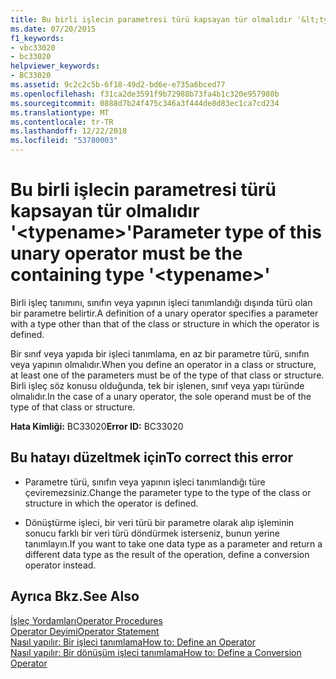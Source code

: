 ```yaml
---
title: Bu birli işlecin parametresi türü kapsayan tür olmalıdır '&lt;typename&gt;'
ms.date: 07/20/2015
f1_keywords:
- vbc33020
- bc33020
helpviewer_keywords:
- BC33020
ms.assetid: 9c2c2c5b-6f18-49d2-bd6e-e735a6bced77
ms.openlocfilehash: f31ca2de3591f9b72988b73fa4b1c320e957980b
ms.sourcegitcommit: 0888d7b24f475c346a3f444de8d83ec1ca7cd234
ms.translationtype: MT
ms.contentlocale: tr-TR
ms.lasthandoff: 12/22/2018
ms.locfileid: "53780003"
---
```

# <a name="parameter-type-of-this-unary-operator-must-be-the-containing-type-lttypenamegt"></a><span data-ttu-id="ecfe2-102">Bu birli işlecin parametresi türü kapsayan tür olmalıdır '&lt;typename&gt;'</span><span class="sxs-lookup"><span data-stu-id="ecfe2-102">Parameter type of this unary operator must be the containing type '&lt;typename&gt;'</span></span>
<span data-ttu-id="ecfe2-103">Birli işleç tanımını, sınıfın veya yapının işleci tanımlandığı dışında türü olan bir parametre belirtir.</span><span class="sxs-lookup"><span data-stu-id="ecfe2-103">A definition of a unary operator specifies a parameter with a type other than that of the class or structure in which the operator is defined.</span></span>  
  
 <span data-ttu-id="ecfe2-104">Bir sınıf veya yapıda bir işleci tanımlama, en az bir parametre türü, sınıfın veya yapının olmalıdır.</span><span class="sxs-lookup"><span data-stu-id="ecfe2-104">When you define an operator in a class or structure, at least one of the parameters must be of the type of that class or structure.</span></span> <span data-ttu-id="ecfe2-105">Birli işleç söz konusu olduğunda, tek bir işlenen, sınıf veya yapı türünde olmalıdır.</span><span class="sxs-lookup"><span data-stu-id="ecfe2-105">In the case of a unary operator, the sole operand must be of the type of that class or structure.</span></span>  
  
 <span data-ttu-id="ecfe2-106">**Hata Kimliği:** BC33020</span><span class="sxs-lookup"><span data-stu-id="ecfe2-106">**Error ID:** BC33020</span></span>  
  
## <a name="to-correct-this-error"></a><span data-ttu-id="ecfe2-107">Bu hatayı düzeltmek için</span><span class="sxs-lookup"><span data-stu-id="ecfe2-107">To correct this error</span></span>  
  
-   <span data-ttu-id="ecfe2-108">Parametre türü, sınıfın veya yapının işleci tanımlandığı türe çeviremezsiniz.</span><span class="sxs-lookup"><span data-stu-id="ecfe2-108">Change the parameter type to the type of the class or structure in which the operator is defined.</span></span>  
  
-   <span data-ttu-id="ecfe2-109">Dönüştürme işleci, bir veri türü bir parametre olarak alıp işleminin sonucu farklı bir veri türü döndürmek isterseniz, bunun yerine tanımlayın.</span><span class="sxs-lookup"><span data-stu-id="ecfe2-109">If you want to take one data type as a parameter and return a different data type as the result of the operation, define a conversion operator instead.</span></span>  
  
## <a name="see-also"></a><span data-ttu-id="ecfe2-110">Ayrıca Bkz.</span><span class="sxs-lookup"><span data-stu-id="ecfe2-110">See Also</span></span>  
 [<span data-ttu-id="ecfe2-111">İşleç Yordamları</span><span class="sxs-lookup"><span data-stu-id="ecfe2-111">Operator Procedures</span></span>](../../visual-basic/programming-guide/language-features/procedures/operator-procedures.md)  
 [<span data-ttu-id="ecfe2-112">Operator Deyimi</span><span class="sxs-lookup"><span data-stu-id="ecfe2-112">Operator Statement</span></span>](../../visual-basic/language-reference/statements/operator-statement.md)  
 [<span data-ttu-id="ecfe2-113">Nasıl yapılır: Bir işleci tanımlama</span><span class="sxs-lookup"><span data-stu-id="ecfe2-113">How to: Define an Operator</span></span>](../../visual-basic/programming-guide/language-features/procedures/how-to-define-an-operator.md)  
 [<span data-ttu-id="ecfe2-114">Nasıl yapılır: Bir dönüşüm işleci tanımlama</span><span class="sxs-lookup"><span data-stu-id="ecfe2-114">How to: Define a Conversion Operator</span></span>](../../visual-basic/programming-guide/language-features/procedures/how-to-define-a-conversion-operator.md)
